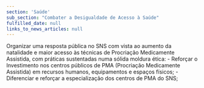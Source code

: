```yaml
---
section: 'Saúde'
sub_section: "Combater a Desigualdade de Acesso à Saúde"
fulfilled_date: null
links_to_news_articles: null
---
```


Organizar uma resposta pública no SNS com vista ao aumento da natalidade e maior acesso às técnicas de Procriação Medicamente Assistida, com práticas sustentadas numa sólida moldura ética: - Reforçar o Investimento nos centros públicos de PMA (Procriação Medicamente Assistida) em recursos humanos, equipamentos e espaços físicos; - Diferenciar e reforçar a especialização dos centros de PMA do SNS;